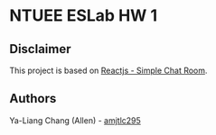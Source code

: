 # NTUEE ESLab HW 1

## Disclaimer

This project is based on [Reactjs - Simple Chat Room](https://github.com/neighborhood999/reactjs-chatroom-example).

## Authors

Ya-Liang Chang (Allen) - [amjtlc295](https://github.com/amjltc295)

